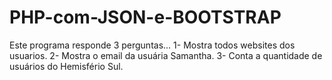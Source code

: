 # PHP-com-JSON-e-BOOTSTRAP
Este programa responde 3 perguntas... 1- Mostra todos websites dos usuarios. 2- Mostra o email da usuária Samantha. 3- Conta a quantidade de usuários do Hemisfério Sul.
